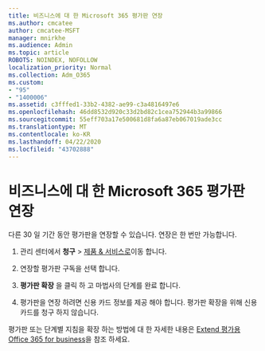 ```yaml
---
title: 비즈니스에 대 한 Microsoft 365 평가판 연장
ms.author: cmcatee
author: cmcatee-MSFT
manager: mnirkhe
ms.audience: Admin
ms.topic: article
ROBOTS: NOINDEX, NOFOLLOW
localization_priority: Normal
ms.collection: Adm_O365
ms.custom:
- "95"
- "1400006"
ms.assetid: c3fffed1-33b2-4382-ae99-c3a4816497e6
ms.openlocfilehash: 46dd8532d920c33d2bd82c1cea752944b3a99866
ms.sourcegitcommit: 55eff703a17e500681d8fa6a87eb067019ade3cc
ms.translationtype: MT
ms.contentlocale: ko-KR
ms.lasthandoff: 04/22/2020
ms.locfileid: "43702888"
---
```

# <a name="extend-your-trial-for-microsoft-365-for-business"></a>비즈니스에 대 한 Microsoft 365 평가판 연장

다른 30 일 기간 동안 평가판을 연장할 수 있습니다. 연장은 한 번만 가능합니다.
  
1. 관리 센터에서 **청구** \> [제품 & 서비스로](https://portal.office.com/adminportal/home#/subscriptions)이동 합니다.

2. 연장할 평가판 구독을 선택 합니다.

3. **평가판 확장** 을 클릭 하 고 마법사의 단계를 완료 합니다.

4. 평가판을 연장 하려면 신용 카드 정보를 제공 해야 합니다. 평가판 확장을 위해 신용 카드를 청구 하지 않습니다.

평가판 또는 단계별 지침을 확장 하는 방법에 대 한 자세한 내용은 [Extend 평가용 Office 365 for business](https://docs.microsoft.com/microsoft-365/commerce/extend-your-trial)을 참조 하세요.
